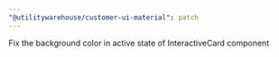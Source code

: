 ```yaml
---
"@utilitywarehouse/customer-ui-material": patch
---
```


Fix the background color in active state of InteractiveCard component
